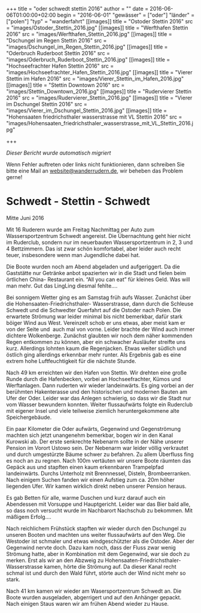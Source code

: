 +++
title = "oder schwedt stettin 2016"
author = ""
date = 2016-06-06T01:00:00+02:00
begin = "2016-06-01"
"gewässer" = ["oder"]
"länder" = ["polen"]
"typ" = "wanderfahrt"
[[images]]
title = "Ostoder Stettin 2016"
src = "images/Ostoder_Stettin_2016.jpg"
[[images]]
title = "Werfthafen Stettin 2016"
src = "images/Werfthafen_Stettin_2016.jpg"
[[images]]
title = "Dschungel im Regen Stettin 2016"
src = "images/Dschungel_im_Regen_Stettin_2016.jpg"
[[images]]
title = "Oderbruch Ruderboot Stettin 2016"
src = "images/Oderbruch_Ruderboot_Stettin_2016.jpg"
[[images]]
title = "Hochseefrachter Hafen Stettin 2016"
src = "images/Hochseefrachter_Hafen_Stettin_2016.jpg"
[[images]]
title = "Vierer Stettin im Hafen 2016"
src = "images/Vierer_Stettin_im_Hafen_2016.jpg"
[[images]]
title = "Stettin Downtown 2016"
src = "images/Stettin_Downtown_2016.jpg"
[[images]]
title = "Rudervierer Stettin 2016"
src = "images/Rudervierer_Stettin_2016.jpg"
[[images]]
title = "Vierer im Dschungel Stettin 2016"
src = "images/Vierer_im_Dschungel_Stettin_2016.jpg"
[[images]]
title = "Hohensaaten friedrichsthaler wasserstrasse mit VL Stettin 2016"
src = "images/Hohensaaten_friedrichsthaler_wasserstrasse_mit_VL_Stettin_2016.jpg"

+++


*Dieser Bericht wurde automatisch migriert*

Wenn Fehler auftreten oder links nicht funktionieren, dann schreiben Sie bitte eine Mail an website@wanderrudern.de, wir beheben das Problem gerne!



# Schwedt - Stettin - Schwedt


Mitte Juni 2016

Mit 16 Ruderern wurde am Freitag Nachmittag per Auto zum Wassersportzentrum Schwedt angereist. Die Übernachtung geht hier nicht im Ruderclub, sondern nur im neuerbauten Wassersportzentrum in 2, 3 und 4 Bettzimmern. Das ist zwar schön komfortabel, aber leider auch recht teuer, insbesondere wenn man Jugendliche dabei hat.

Die Boote wurden noch am Abend abgeladen und aufgeriggert. Da die Gaststätte nur Getränke anbot spazierten wir in die Stadt und fielen beim örtlichen China- Restaurant ein. “All you can eat” für kleines Geld. Was will man mehr. Gut das LingLing diesmal fehlte....

Bei sonnigem Wetter ging es am Samstag früh aufs Wasser. Zunächst über die Hohensaaten-Friedrichsthaler- Wasserstrasse, dann durch die Schleuse Schwedt und die Schwedter Querfahrt auf die Ostoder nach Polen. Die erwartete Strömung war leider minimal bis nicht bemerkbar, dafür stark böiger Wind aus West. Vereinzelt schob er uns etwas, aber meist kam er von der Seite und  auch mal von vorne. Leider brachte der Wind auch immer dichtere Wolkenberge. Zunächst glaubten wir noch dem näher kommenden Regen entkommen zu können, aber ein schwacher Ausläufer streifte uns kurz. Allerdings lohnten kaum die Regenjacken. Etwas weiter südlich und östlich ging allerdings erkennbar mehr runter. Als Ergebnis gab es eine extrem hohe Luftfeuchtigkeit für die nächste Stunde.

Nach 49 km erreichten wir den Hafen von Stettin. Wir drehten eine große Runde durch die Hafenbecken, vorbei an Hochseefrachter, Kümos und Werftanlagen. Dann ruderten wir wieder landeinwärts. Es ging vorbei an der berühmten Hakenterasse und den historischen und modernen Bauten am Ufer der Oder. Leider war das Anlegen schwierig, so dass wir die Stadt nur vom Wasser bewundern konnten. Weiter flussaufwärts folgte ein Ruderclub mit eigener Insel und viele teilweise ziemlich heruntergekommene alte Speichergebäude.

Ein paar Kilometer die Oder aufwärts, Gegenwind und Gegenströmung machten sich jetzt unangenehm bemerkbar, bogen wir in den Kanal Kurowski ab. Der erste senkrechte Nebenarm sollte in der Nähe unserer Pension im Vorort Ustowo sein. Der Nebenarm war leider völlig verkrautet und durch umgestürzte Bäume schwer zu befahren. Zu allem Überfluss fing es noch an zu regnen. Nach 100m vertäuten wir unsere Boote räumten das Gepäck aus und stapften einen kaum erkennbaren Trampelpfad landeinwärts. Durchs Unterholz mit Brennnessel, Disteln, Brombeerranken. Nach einigem Suchen fanden wir einen Aufstieg zum ca. 20m höher liegenden Ufer. Wir kamen wirklich direkt neben unserer Pension heraus.

Es gab Betten für alle, warme Duschen und kurz darauf auch ein Abendessen mit Vorsuppe und Hauptgericht. Leider war das Bier bald alle, so dass noch versucht wurde im Nachbarort Nachschub zu bekommen. Mit mäßigem Erfolg....

Nach reichlichem Frühstück stapften wir wieder durch den Dschungel zu unseren Booten und machten uns weiter flussaufwärts auf den Weg. Die Westoder ist schmaler und etwas windgeschützter als die Ostoder. Aber der Gegenwind nervte doch. Dazu kam noch, dass der Fluss zwar wenig Strömung hatte, aber in Kombination mit dem Gegenwind, war sie doch zu merken. Erst als wir an den Abzweig zu Hohensaaten-Friedrichsthaler- Wasserstrasse kamen, hörte die Strömung auf. Da dieser Kanal recht schmal ist und durch den Wald führt, störte auch der Wind nicht mehr so stark.

Nach 41 km kamen wir wieder am Wasersportzentrum Schwedt an. Die Boote wurden ausgeladen, abgerrigert und auf den Anhänger gepackt. Nach einigen Staus waren wir am frühen Abend wieder zu Hause.